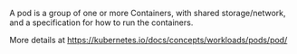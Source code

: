 A pod is a group of one or more Containers, with shared storage/network, and a specification for how to run the containers.

More details at https://kubernetes.io/docs/concepts/workloads/pods/pod/
